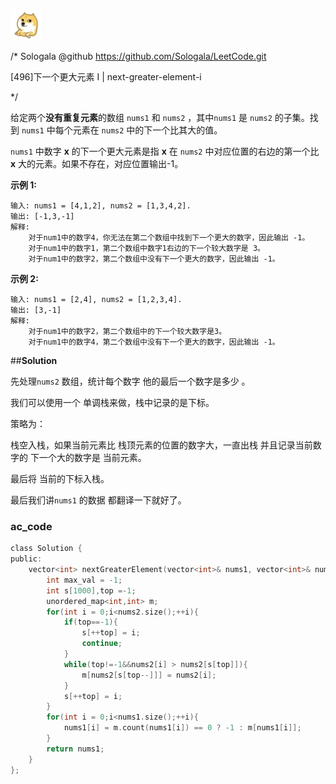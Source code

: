 ![](https://github.com/Sologala/SomeThings/blob/master/face.jpg?raw=true)

/*
    Sologala   @github    https://github.com/Sologala/LeetCode.git

   [496]下一个更大元素 I
     |     next-greater-element-i

*/

给定两个**没有重复元素**的数组 `nums1` 和 `nums2` ，其中`nums1` 是 `nums2` 的子集。找到 `nums1` 中每个元素在 `nums2` 中的下一个比其大的值。

`nums1` 中数字 **x** 的下一个更大元素是指 **x** 在 `nums2` 中对应位置的右边的第一个比 **x** 大的元素。如果不存在，对应位置输出-1。

**示例 1:**

```
输入: nums1 = [4,1,2], nums2 = [1,3,4,2].
输出: [-1,3,-1]
解释:
    对于num1中的数字4，你无法在第二个数组中找到下一个更大的数字，因此输出 -1。
    对于num1中的数字1，第二个数组中数字1右边的下一个较大数字是 3。
    对于num1中的数字2，第二个数组中没有下一个更大的数字，因此输出 -1。
```

**示例 2:**

```
输入: nums1 = [2,4], nums2 = [1,2,3,4].
输出: [3,-1]
解释:
    对于num1中的数字2，第二个数组中的下一个较大数字是3。
    对于num1中的数字4，第二个数组中没有下一个更大的数字，因此输出 -1。
```

##**Solution** 

先处理`nums2` 数组，统计每个数字 他的最后一个数字是多少 。

我们可以使用一个 单调栈来做，栈中记录的是下标。

策略为：

栈空入栈，如果当前元素比 栈顶元素的位置的数字大，一直出栈 并且记录当前数字的 下一个大的数字是 当前元素。

最后将 当前的下标入栈。

最后我们讲`nums1` 的数据 都翻译一下就好了。

### **ac_code**
```c
class Solution {
public:
    vector<int> nextGreaterElement(vector<int>& nums1, vector<int>& nums2) {
        int max_val = -1;
        int s[1000],top =-1;
        unordered_map<int,int> m;
        for(int i = 0;i<nums2.size();++i){
            if(top==-1){
                s[++top] = i;
                continue;
            }
            while(top!=-1&&nums2[i] > nums2[s[top]]){
                m[nums2[s[top--]]] = nums2[i];
            }
            s[++top] = i;
        }
        for(int i = 0;i<nums1.size();++i){
            nums1[i] = m.count(nums1[i]) == 0 ? -1 : m[nums1[i]]; 
        }
        return nums1;
    }
};
```